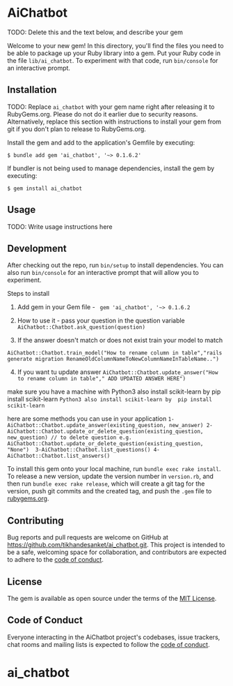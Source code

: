 # AiChatbot

TODO: Delete this and the text below, and describe your gem

Welcome to your new gem! In this directory, you'll find the files you need to be able to package up your Ruby library into a gem. Put your Ruby code in the file `lib/ai_chatbot`. To experiment with that code, run `bin/console` for an interactive prompt.

## Installation

TODO: Replace `ai_chatbot` with your gem name right after releasing it to RubyGems.org. Please do not do it earlier due to security reasons. Alternatively, replace this section with instructions to install your gem from git if you don't plan to release to RubyGems.org.

Install the gem and add to the application's Gemfile by executing:

    $ bundle add gem 'ai_chatbot', '~> 0.1.6.2'

If bundler is not being used to manage dependencies, install the gem by executing:

    $ gem install ai_chatbot

## Usage

TODO: Write usage instructions here

## Development

After checking out the repo, run `bin/setup` to install dependencies. You can also run `bin/console` for an interactive prompt that will allow you to experiment.

Steps to install 

1) Add gem in your Gem file - ` gem 'ai_chatbot', '~> 0.1.6.2`

2) How to use it - pass your question in the question variable   `AiChatbot::Chatbot.ask_question(question)`

3) If the answer doesn't match or does not exist train your model to match 

  `AiChatbot::Chatbot.train_model("How to rename column in table","rails generate migration RenameOldColumnNameToNewColumnNameInTableName..")`

4) If you want tu update answer `AiChatbot::Chatbot.update_answer("How to rename column in table"," ADD UPDATED ANSWER HERE")` 

make sure you have a machine with Python3 also install scikit-learn by  pip install scikit-learn `Python3 also install scikit-learn by  pip install scikit-learn`

here are some methods you can use in your application 
`1-AiChatbot::Chatbot.update_answer(existing_question, new_answer)
 2-AiChatbot::Chatbot.update_or_delete_question(existing_question, new_question) // to delete question e.g.  AiChatbot::Chatbot.update_or_delete_question(existing_question, "None") 
 3-AiChatbot::Chatbot.list_questions()
 4-AiChatbot::Chatbot.list_answers()`

To install this gem onto your local machine, run `bundle exec rake install`. To release a new version, update the version number in `version.rb`, and then run `bundle exec rake release`, which will create a git tag for the version, push git commits and the created tag, and push the `.gem` file to [rubygems.org](https://rubygems.org).

## Contributing

Bug reports and pull requests are welcome on GitHub at https://github.com/tikhandesanket/ai_chatbot.git. This project is intended to be a safe, welcoming space for collaboration, and contributors are expected to adhere to the [code of conduct](https://github.com/tikhandesanket/ai_chatbot.git).

## License

The gem is available as open source under the terms of the [MIT License](https://opensource.org/licenses/MIT).

## Code of Conduct

Everyone interacting in the AiChatbot project's codebases, issue trackers, chat rooms and mailing lists is expected to follow the [code of conduct](https://github.com/[USERNAME]/ai_chatbot/blob/master/CODE_OF_CONDUCT.md).
# ai_chatbot
